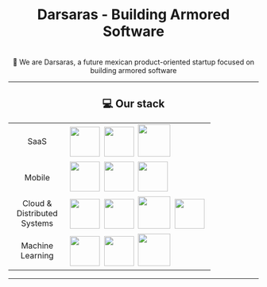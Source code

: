 
<div align="center">
    <h1>Darsaras - Building Armored Software</h1>
    <p>
        <br>🔭 We are Darsaras, a future mexican product-oriented startup focused on building armored software
    </p>
</div>

---

<div align="center">
    <h2>💻 Our stack </h2>
    <table>
        <tr>
            <td align="center" width="100">SaaS</td>
            <td>
                      <img src="https://cdn.jsdelivr.net/gh/devicons/devicon@latest/icons/svelte/svelte-original.svg" height="60"/>&nbsp;
                      <img src="https://cdn.jsdelivr.net/gh/devicons/devicon@latest/icons/postgresql/postgresql-original.svg" height="60"/>&nbsp;
                      <img src="https://cdn.jsdelivr.net/gh/devicons/devicon/icons/docker/docker-original-wordmark.svg" height="65" />&nbsp;
            </td>
        </tr>
        <tr>
            <td align="center" width="100">Mobile</td>
            <td>
                      <img src="https://cdn.jsdelivr.net/gh/devicons/devicon/icons/kotlin/kotlin-original.svg" height="60" />&nbsp;
                      <img src="https://cdn.jsdelivr.net/gh/devicons/devicon@latest/icons/spring/spring-original.svg" height="60" />&nbsp;
                      <img src="https://cdn.jsdelivr.net/gh/devicons/devicon@latest/icons/postgresql/postgresql-original.svg" height="60"/>&nbsp;
            </td>
        </tr>
        <tr>
            <td align="center" width="100">Cloud & Distributed Systems</td>
            <td>
                      <img src="https://cdn.jsdelivr.net/gh/devicons/devicon@latest/icons/go/go-original.svg" height="60" />&nbsp;
                      <img src="https://cdn.jsdelivr.net/gh/devicons/devicon@latest/icons/postgresql/postgresql-original.svg" height="60"/>&nbsp;
                      <img src="https://cdn.jsdelivr.net/gh/devicons/devicon/icons/docker/docker-original-wordmark.svg" height="65" />&nbsp;
                      <img src="https://cdn.jsdelivr.net/gh/devicons/devicon@latest/icons/kubernetes/kubernetes-original.svg" height="60"/>&nbsp;
            </td>
        </tr>
        <tr>
            <td align="center" width="100">Machine Learning</td>
            <td>
                      <img src="https://cdn.jsdelivr.net/gh/devicons/devicon@latest/icons/python/python-original.svg" height="60" />&nbsp;
                      <img src="https://cdn.jsdelivr.net/gh/devicons/devicon@latest/icons/pytorch/pytorch-original.svg" height="60" />&nbsp;
                      <img src="https://cdn.jsdelivr.net/gh/devicons/devicon/icons/docker/docker-original-wordmark.svg" height="65" />&nbsp;
            </td>
        </tr>
    </table>
</div>

---
